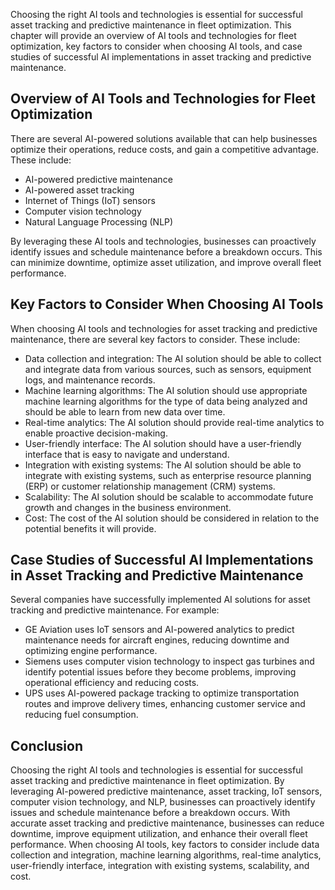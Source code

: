 

Choosing the right AI tools and technologies is essential for successful asset tracking and predictive maintenance in fleet optimization. This chapter will provide an overview of AI tools and technologies for fleet optimization, key factors to consider when choosing AI tools, and case studies of successful AI implementations in asset tracking and predictive maintenance.

Overview of AI Tools and Technologies for Fleet Optimization
------------------------------------------------------------

There are several AI-powered solutions available that can help businesses optimize their operations, reduce costs, and gain a competitive advantage. These include:

* AI-powered predictive maintenance
* AI-powered asset tracking
* Internet of Things (IoT) sensors
* Computer vision technology
* Natural Language Processing (NLP)

By leveraging these AI tools and technologies, businesses can proactively identify issues and schedule maintenance before a breakdown occurs. This can minimize downtime, optimize asset utilization, and improve overall fleet performance.

Key Factors to Consider When Choosing AI Tools
----------------------------------------------

When choosing AI tools and technologies for asset tracking and predictive maintenance, there are several key factors to consider. These include:

* Data collection and integration: The AI solution should be able to collect and integrate data from various sources, such as sensors, equipment logs, and maintenance records.
* Machine learning algorithms: The AI solution should use appropriate machine learning algorithms for the type of data being analyzed and should be able to learn from new data over time.
* Real-time analytics: The AI solution should provide real-time analytics to enable proactive decision-making.
* User-friendly interface: The AI solution should have a user-friendly interface that is easy to navigate and understand.
* Integration with existing systems: The AI solution should be able to integrate with existing systems, such as enterprise resource planning (ERP) or customer relationship management (CRM) systems.
* Scalability: The AI solution should be scalable to accommodate future growth and changes in the business environment.
* Cost: The cost of the AI solution should be considered in relation to the potential benefits it will provide.

Case Studies of Successful AI Implementations in Asset Tracking and Predictive Maintenance
------------------------------------------------------------------------------------------

Several companies have successfully implemented AI solutions for asset tracking and predictive maintenance. For example:

* GE Aviation uses IoT sensors and AI-powered analytics to predict maintenance needs for aircraft engines, reducing downtime and optimizing engine performance.
* Siemens uses computer vision technology to inspect gas turbines and identify potential issues before they become problems, improving operational efficiency and reducing costs.
* UPS uses AI-powered package tracking to optimize transportation routes and improve delivery times, enhancing customer service and reducing fuel consumption.

Conclusion
----------

Choosing the right AI tools and technologies is essential for successful asset tracking and predictive maintenance in fleet optimization. By leveraging AI-powered predictive maintenance, asset tracking, IoT sensors, computer vision technology, and NLP, businesses can proactively identify issues and schedule maintenance before a breakdown occurs. With accurate asset tracking and predictive maintenance, businesses can reduce downtime, improve equipment utilization, and enhance their overall fleet performance. When choosing AI tools, key factors to consider include data collection and integration, machine learning algorithms, real-time analytics, user-friendly interface, integration with existing systems, scalability, and cost.
